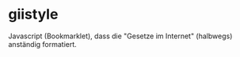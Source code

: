 # giistyle
Javascript (Bookmarklet), dass die "Gesetze im Internet" (halbwegs) anständig formatiert.
